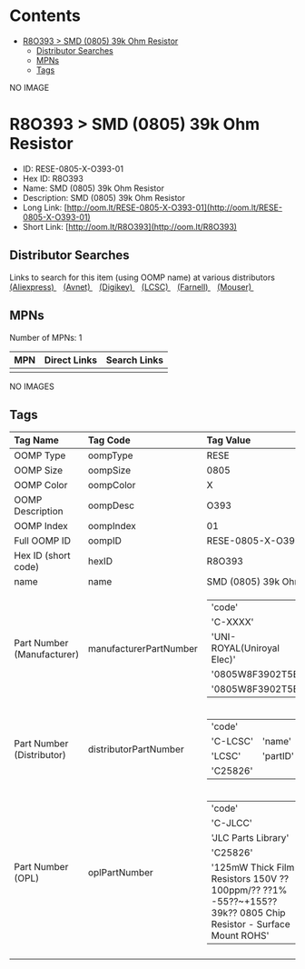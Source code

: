 



Contents
========

* [R8O393 > SMD (0805) 39k Ohm Resistor](#r8o393--smd-0805-39k-ohm-resistor)
	* [Distributor Searches](#distributor-searches)
	* [MPNs](#mpns)
	* [Tags](#tags)
  
NO IMAGE  
# R8O393 > SMD (0805) 39k Ohm Resistor

- ID: RESE-0805-X-O393-01
- Hex ID: R8O393
- Name: SMD (0805) 39k Ohm Resistor
- Description: SMD (0805) 39k Ohm Resistor
- Long Link: [http://oom.lt/RESE-0805-X-O393-01](http://oom.lt/RESE-0805-X-O393-01)
- Short Link: [http://oom.lt/R8O393](http://oom.lt/R8O393)

## Distributor Searches
  
Links to search for this item (using OOMP name) at various distributors  
[(Aliexpress) ](https://www.aliexpress.com/wholesale?SearchText=1117SMD+0805+39k+Ohm+Resistor)&nbsp;&nbsp;&nbsp;[(Avnet) ](https://www.avnet.com/shop/us/search/SMD+0805+39k+Ohm+Resistor)&nbsp;&nbsp;&nbsp;[(Digikey) ](https://www.digikey.co.uk/en/products/result?s=SMD+0805+39k+Ohm+Resistor)&nbsp;&nbsp;&nbsp;[(LCSC) ](https://www.lcsc.com/search?q=SMD+0805+39k+Ohm+Resistor)&nbsp;&nbsp;&nbsp;[(Farnell) ](https://uk.farnell.com/search?st=SMD+0805+39k+Ohm+Resistor)&nbsp;&nbsp;&nbsp;[(Mouser) ](https://www.mouser.com/c/?q=SMD+0805+39k+Ohm+Resistor)&nbsp;&nbsp;&nbsp;
## MPNs
  
Number of MPNs: 1  

|MPN|Direct Links|Search Links|
| :--- | :--- | :--- |
||||
  
NO IMAGES  
## Tags
  

|Tag Name|Tag Code|Tag Value|
| :--- | :--- | :--- |
|OOMP Type|oompType|RESE|
|OOMP Size|oompSize|0805|
|OOMP Color|oompColor|X|
|OOMP Description|oompDesc|O393|
|OOMP Index|oompIndex|01|
|Full OOMP ID|oompID|RESE-0805-X-O393-01|
|Hex ID (short code)|hexID|R8O393|
|name|name|SMD (0805) 39k Ohm Resistor|
|Part Number (Manufacturer)|manufacturerPartNumber|<table><tr><td>'code'</td></tr><tr><td> 'C-XXXX'</td><td> 'name'</td></tr><tr><td> 'UNI-ROYAL(Uniroyal Elec)'</td><td> 'partID'</td></tr><tr><td> '0805W8F3902T5E'</td><td> 'partName'</td></tr><tr><td> '0805W8F3902T5E'</td></tr></table>|
|Part Number (Distributor)|distributorPartNumber|<table><tr><td>'code'</td></tr><tr><td> 'C-LCSC'</td><td> 'name'</td></tr><tr><td> 'LCSC'</td><td> 'partID'</td></tr><tr><td> 'C25826'</td></tr></table>|
|Part Number (OPL)|oplPartNumber|<table><tr><td>'code'</td></tr><tr><td> 'C-JLCC'</td><td> 'name'</td></tr><tr><td> 'JLC Parts Library'</td><td> 'partID'</td></tr><tr><td> 'C25826'</td><td> 'partName'</td></tr><tr><td> '125mW Thick Film Resistors 150V ??100ppm/?? ??1% -55??~+155?? 39k?? 0805  Chip Resistor - Surface Mount ROHS'</td></tr></table>|
||||
